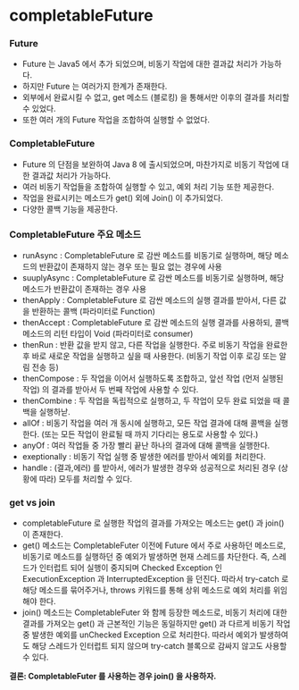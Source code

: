 # completableFuture

### Future 
- Future 는 Java5 에서 추가 되었으며, 비동기 작업에 대한 결과값 처리가 가능하다.
- 하지만 Future 는 여러가지 한계가 존재한다.
- 외부에서 완료시킬 수 없고, get 메소드 (블로킹) 을 통해서만 이후의 결과를 처리할 수 있었다.
- 또한 여러 개의 Future 작업을 조합하여 실행할 수 없었다.

### CompletableFuture
- Future 의 단점을 보완하여 Java 8 에 출시되었으며, 마찬가지로 비동기 작업에 대한 결과값 처리가 가능하다.
- 여러 비동기 작업들을 조합하여 실행할 수 있고, 예외 처리 기능 또한 제공한다.
- 작업을 완료시키는 메소드가 get() 외에 Join() 이 추가되었다.
- 다양한 콜백 기능을 제공한다.
 

### CompletableFuture 주요 메소드
- runAsync : CompletableFuture 로 감싼 메소드를 비동기로 실행하며, 해당 메소드의 반환값이 존재하지 않는 경우 또는 필요 없는 경우에 사용
- suuplyAsync : CompletableFuture 로 감싼 메소드를 비동기로 실행하며, 해당 메소드가 반환값이 존재하는 경우 사용
- thenApply : CompletableFuture 로 감싼 메소드의 실행 결과를 받아서, 다른 값을 반환하는 콜백 (파라미터로 Function)
- thenAccept : CompletableFuture 로 감싼 메소드의 실행 결과를 사용하되, 콜백 메소드의 리턴 타입이 Void (파라미터로 consumer)
- thenRun : 반환 값을 받지 않고, 다른 작업을 실행한다. 주로 비동기 작업을 완료한 후 바로 새로운 작업을 실행하고 싶을 때 사용한다. (비동기 작업 이후 로깅 또는 알림 전송 등)
- thenCompose : 두 작업을 이어서 실행하도록 조합하고, 앞선 작업 (먼저 실행된 작업) 의 결과를 받아서 두 번째 작업에 사용할 수 있다.
- thenCombine : 두 작업을 독립적으로 실행하고, 두 작업이 모두 완료 되었을 때 콜백을 실행하낟.
- allOf : 비동기 작업을 여러 개 동시에 실행하고, 모든 작업 결과에 대해 콜백을 실행한다. (또는 모든 작업이 완료될 때 까지 기다리는 용도로 사용할 수 있다.)
- anyOf : 여러 작업들 중 가장 빨리 끝난 하나의 결과에 대해 콜백을 실행한다.
- exeptionally : 비동기 작업 실행 중 발생한 에러를 받아서 예외를 처리한다.
- handle : (결과,에러) 를 받아서, 에러가 발생한 경우와 성공적으로 처리된 경우 (상황에 따라) 모두를 처리할 수 있다.

### get vs join
- completableFuture 로 실행한 작업의 결과를 가져오는 메소드는 get() 과 join() 이 존재한다.
- get() 메소드는 CompletableFuter 이전에 Future 에서 주로 사용하던 메소드로, 비동기로 메소드를 실행하던 중 예외가 발생하면 현재 스레드를 차단한다. 즉, 스레드가 인터럽트 되어 실행이 중지되며 Checked Exception 인 ExecutionException 과 InterruptedException 을 던진다. 따라서 try-catch 로 해당 메소드를 묶어주거나, throws 키워드를 통해 상위 메소드로 예외 처리를 위임해야 한다.
- join() 메소드는 CompletableFuter 와 함께 등장한 메소드로, 비동기 처리에 대한 결과를 가져오는 get() 과 근본적인 기능은 동일하지만 get() 과 다르게 비동기 작업 중 발생한 예외를 unChecked Exception 으로 처리한다. 따라서 예외가 발생하여도 해당 스레드가 인터럽트 되지 않으며 try-catch 블록으로 감싸지 않고도 사용할 수 있다.

**결론: CompletableFuter 를 사용하는 경우 join() 을 사용하자.**
